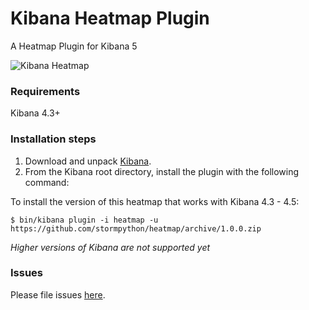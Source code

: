# Kibana Heatmap Plugin
A Heatmap Plugin for Kibana 5

![Kibana Heatmap](heatmap.gif)

### Requirements
Kibana 4.3+

### Installation steps
1. Download and unpack [Kibana](https://www.elastic.co/downloads/kibana).
2. From the Kibana root directory, install the plugin with the following command:

To install the version of this heatmap that works with Kibana 4.3 - 4.5:
```
$ bin/kibana plugin -i heatmap -u https://github.com/stormpython/heatmap/archive/1.0.0.zip
```

*Higher versions of Kibana are not supported yet*

### Issues
Please file issues [here](https://github.com/stormpython/heatmap/issues).
